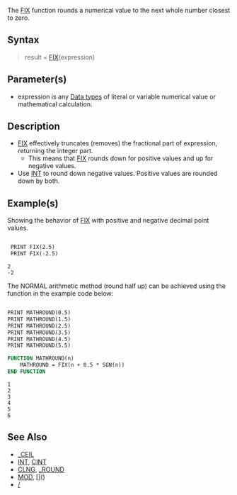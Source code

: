 The [FIX](FIX) function rounds a numerical value to the next whole number closest to zero.

## Syntax

> result = [FIX](FIX)(expression)

## Parameter(s)

* expression is any [Data types](Data-types) of literal or variable numerical value or mathematical calculation.

## Description

* [FIX](FIX) effectively truncates (removes) the fractional part of expression, returning the integer part.
  * This means that [FIX](FIX) rounds down for positive values and up for negative values.
* Use [INT](INT) to round down negative values. Positive values are rounded down by both.

## Example(s)

Showing the behavior of [FIX](FIX) with positive and negative decimal point values.

```vb

 PRINT FIX(2.5)
 PRINT FIX(-2.5) 

``` 

```text
2 
-2

```

The NORMAL arithmetic method (round half up) can be achieved using the function in the example code below:

```vb

PRINT MATHROUND(0.5) 
PRINT MATHROUND(1.5)
PRINT MATHROUND(2.5)
PRINT MATHROUND(3.5)
PRINT MATHROUND(4.5)
PRINT MATHROUND(5.5)

FUNCTION MATHROUND(n)
    MATHROUND = FIX(n + 0.5 * SGN(n))
END FUNCTION 

``` 

```text
1
2
3
4
5
6

```

## See Also

* [_CEIL](_CEIL)
* [INT](INT), [CINT](CINT)
* [CLNG](CLNG), [_ROUND](_ROUND)
* [MOD](MOD), [\](\)
* [/](/)
